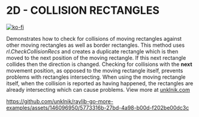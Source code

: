 
# 2D - COLLISION RECTANGLES

[![ko-fi](https://ko-fi.com/img/githubbutton_sm.svg)](https://ko-fi.com/E1E5YOJH1)

Demonstrates how to check for collisions of moving rectangles against other moving rectangles as well as border rectangles. This method uses *rl.CheckCollisionRecs* and creates a duplicate rectangle which is then moved to the next position of the moving rectangle. If this next rectangle collides then the direction is changed. Checking for collisions with the **next** movement position, as opposed to the moving rectangle itself, prevents problems with rectangles intersecting. When using the moving rectangle itself, when the collision is reported as having happened, the rectangles are already intersecting which can cause problems. View more at [unklnik.com](https://unklnik.com/posts/2d-rectangle-collisions/)

https://github.com/unklnik/raylib-go-more-examples/assets/146096950/5773316b-27bd-4a98-b00d-f202be00dc3c
